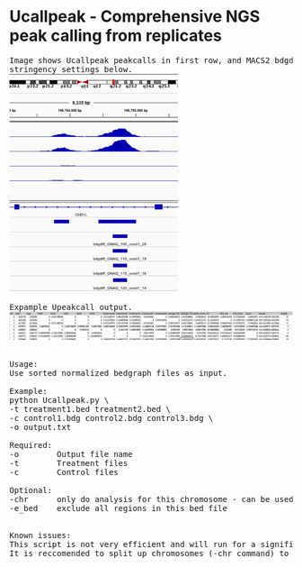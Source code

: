 # Ucallpeak -  Comprehensive NGS peak calling from replicates

<pre>
Image shows Ucallpeak peakcalls in first row, and MACS2 bdgdiff calls with different 
stringency settings below.
<img src="https://raw.githubusercontent.com/StefanKurtenbach/Ucallpeak/master/Example%20peak%20calling.png" width="300">

Expample Upeakcall output.
<img src="https://raw.githubusercontent.com/StefanKurtenbach/Ucallpeak/master/sample%20table.png" width="800">


Usage:
Use sorted normalized bedgraph files as input.

Example:
python Ucallpeak.py \
-t treatment1.bed treatment2.bed \
-c control1.bdg control2.bdg control3.bdg \
-o output.txt

Required:
-o        Output file name
-t        Treatment files
-c        Control files

Optional:
-chr      only do analysis for this chromosome - can be used to parallelize the script
-e_bed    exclude all regions in this bed file
  

Known issues:
This script is not very efficient and will run for a significant time. 
It is reccomended to split up chromosomes (-chr command) to paralellize and speed up the analysis.

</pre>
